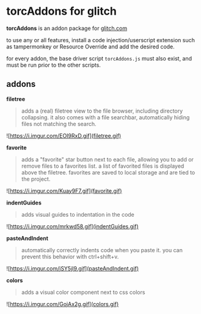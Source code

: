 # torcAddons for glitch

**torcAddons** is an addon package for [glitch.com](https://glitch.com)

to use any or all features, install a code injection/userscript extension such as tampermonkey or Resource Override and add the desired code.

for every addon, the base driver script `torcAddons.js` must also exist, and must be run prior to the other scripts.

## addons

**filetree**
> adds a (real) filetree view to the file browser, including directory collapsing.
> it also comes with a file searchbar, automatically hiding files not matching the search.

![https://i.imgur.com/EOI9RxD.gif](filetree.gif)

**favorite**
> adds a "favorite" star button next to each file, allowing you to add or remove files to a favorites list.
> a list of favorited files is displayed above the filetree. favorites are saved to local storage and are tied to the project.

![https://i.imgur.com/Kuay9F7.gif](favorite.gif)

**indentGuides**
> adds visual guides to indentation in the code

![https://i.imgur.com/mrkwd58.gif](indentGuides.gif)

**pasteAndIndent**
> automatically correctly indents code when you paste it. you can prevent this behavior with ctrl+shift+v.

![https://i.imgur.com/jSY5jI9.gif](pasteAndIndent.gif)

**colors**
> adds a visual color component next to css colors

![https://i.imgur.com/GojAx2g.gif](colors.gif)
